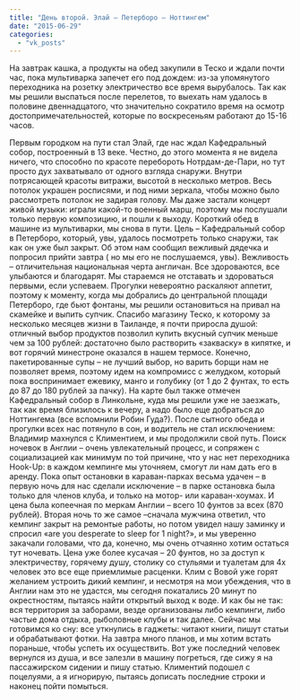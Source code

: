 ```yaml
---
title: "День второй. Элай – Петерборо – Ноттингем"
date: "2015-06-29"
categories: 
  - "vk_posts"
---
```


На завтрак кашка, а продукты на обед закупили в Теско и ждали почти час, пока мультиварка запечет его под дождем: из-за упомянутого переходника на розетку электричество все время вырубалось. Так как мы решили выспаться после перелетов, то выехать нам удалось в половине двеннадцатого, что значительно сократило время на осмотр достопримечательностей, которые по воскресеньям работают до 15-16 часов.

<!--more-->

Первым городком на пути стал Элай, где нас ждал Кафедральный собор, построенный в 13 веке. Честно, до этого момента я не видела ничего, что способно по красоте перебороть Нотрдам-де-Пари, но тут просто дух захватывало от одного взгляда снаружи. Внутри потрясающей красоты витражи, высотой в несколько метров. Весь потолок украшен росписями, и под ними зеркала, чтобы можно было рассмотреть потолок не задирая голову. Мы даже застали концерт живой музыки: играли какой-то военный марш, поэтому мы послушали только первую композицию, и пошли к выходу. Короткий обед в машине из мультиварки, мы снова в пути. Цель – Кафедральный собор в Петерборо, который, увы, удалось посмотреть только снаружи, так как он уже был закрыт. Об этом нам сообщил вежливый дядечка и попросил прийти завтра ( но мы его не послушаемся, увы). Вежливость – отличительная национальная черта англичан. Все здороваются, все улыбаются и благодарят. Мы стараемся не отставать и здороваться первыми, если успеваем. Прогулки невероятно раскаляют аппетит, поэтому к моменту, когда мы добрались до центральной площади Петерборо, где бьют фонтаны, мы решили остановиться на привал на скамейке и выпить супчик. Спасибо магазину Теско, к которому за несколько месяцев жизни в Таиланде, я почти приросла душой: отличный выбор продуктов позволил купить вкусный супчик меньше чем за 100 рублей: достаточно было растворить «закваску» в кипятке, и вот горячий минестроне оказался в нашем термосе. Конечно, пакетированные супы – не лучший выбор, но варить борщи нам не позволяет время, поэтому идем на компромисс с желудком, который пока воспринимает ежевику, манго и голубику (от 1 до 2 фунтах, то есть до 87 до 180 рублей за пачку). На карте был также отмечен Кафедральный собор в Линкольне, куда мы решили уже не заезжать, так как время близилось к вечеру, а надо было еще добраться до Ноттингема (все вспомнили Робин Гуда?). После сытного обеда и прогулки всех нас потянуло в сон, и водитель не стал исключением: Владимир махнулся с Климентием, и мы продолжили свой путь. Поиск ночевок в Англии – очень увлекательный процесс, и сопряжен с социализацией как минимум по той причине, что у нас нет переходника Hook-Up: в каждом кемпинге мы уточняем, смогут ли нам дать его в аренду. Пока опыт остановки в караван-парках весьма удачен – в первую ночь для нас сделали исключение – в парке остановка была только для членов клуба, и только на мотор- или караван-хоумах. И цена была копеечная по меркам Англии – всего 10 фунтов за всех (870 рублей). Вторая ночь то же самое –сначала мужчина ответил, что кемпинг закрыт на ремонтые работы, но потом увидел нашу заминку и спросил «are you desperate to sleep for 1 night?», и мы уверенно закачали головами, что да, конечно, мы очень отчаянно хотим остаться тут ночевать. Цена уже более кусачая – 20 фунтов, но за доступ к электричеству, горячему душу, столику со стульями и туалетам для 4х человек это все еще приемлимые расценки. Клим с Вовой уже горят желанием устроить дикий кемпинг, и несмотря на мои убеждения, что в Англии нам это не удастся, мы сегодня покатались 20 минут по окрестностям, пытаясь найти открытый выход к воде. И как бы не так: вся территория за заборами, везде организованы либо кемпинги, либо частые дома отдыха, рыболовные клубы и так далее. Сейчас мы готовимся ко сну: все уткнулись в гаджеты: читают книги, пишут статьи и обрабатывают фотки. На завтра много планов, и мы хотим встать пораньше, чтобы успеть их осуществить. Вот уже последний человек вернулся из душа, и все залезли в машину погреться, где сижу я на пассажирском сидении и пишу статью. Климентий подошел с поцелуями, а я игнорирую, пытаясь дописать последние строки и наконец пойти помыться.
